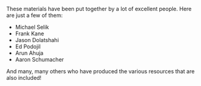 These materials have been put together by a lot of excellent people. Here are just a few of them:

 * Michael Selik
 * Frank Kane
 * Jason Dolatshahi
 * Ed Podojil
 * Arun Ahuja
 * Aaron Schumacher

And many, many others who have produced the various resources that are also included!
